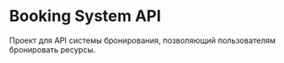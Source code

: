 # Booking System API

Проект для API системы бронирования, позволяющий пользователям бронировать ресурсы.
